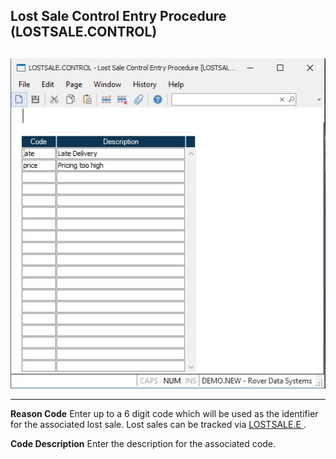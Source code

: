 ##  Lost Sale Control Entry Procedure (LOSTSALE.CONTROL)

<PageHeader />

##

![](./LOSTSALE-CONTROL-1.jpg)

** **  
  
**Reason Code** Enter up to a 6 digit code which will be used as the identifier for the associated lost sale. Lost sales can be tracked via [ LOSTSALE.E ](../../LOSTSALE-E/README.md) .   
  
**Code Description** Enter the description for the associated code.  
  
  
<badge text= "Version 8.10.57" vertical="middle" />

<PageFooter />